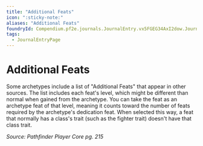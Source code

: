 ```yaml
---
title: "Additional Feats"
icon: ":sticky-note:"
aliases: "Additional Feats"
foundryId: Compendium.pf2e.journals.JournalEntry.vx5FGEG34AxI2dow.JournalEntryPage.a6OpvookVlJDubSg
tags:
  - JournalEntryPage
---
```


# Additional Feats
Some archetypes include a list of "Additional Feats" that appear in other sources. The list includes each feat's level, which might be different than normal when gained from the archetype. You can take the feat as an archetype feat of that level, meaning it counts toward the number of feats required by the archetype's dedication feat. When selected this way, a feat that normally has a class's trait (such as the fighter trait) doesn't have that class trait.

_Source: Pathfinder Player Core pg. 215_